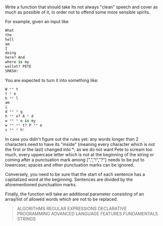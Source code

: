 Write a function that should take its not always "clean" speech and cover as much as possible of it, in order not to
offend some more sensible spirits.

For example, given an input like

```python
What
the
hell
am
I
doing
here? And
where is my
wallet? PETE
SMASH!
```

You are expected to turn it into something like:

```python
W ** t
t * e
h ** l
am
i
d ** * g
h ** e? A * d
w ** * e is my
w ** ** t? P ** e
s ** * h!
```

In case you didn't figure out the rules yet: any words longer than 2 characters need to have its "inside" (meaning every
character which is not the first or the last) changed into *; as we do not want Pete to scream too much, every uppercase
letter which is not at the beginning of the string or coming after a punctuation mark among [".","!","?"] needs to be
put to lowercase; spaces and other punctuation marks can be ignored.

Conversely, you need to be sure that the start of each sentence has a capitalized word at the beginning. Sentences are
divided by the aforementioned punctuation marks.

Finally, the function will take an additional parameter consisting of an array/list of allowed words which are not to be
replaced.

> ALGORITHMS REGULAR EXPRESSIONS DECLARATIVE PROGRAMMING ADVANCED LANGUAGE FEATURES FUNDAMENTALS STRINGS
